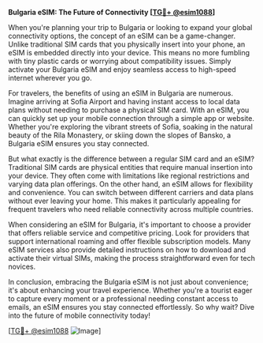 **Bulgaria eSIM: The Future of Connectivity [[TG💪+ @esim1088](https://t.me/s/esim1088)]**

When you're planning your trip to Bulgaria or looking to expand your global connectivity options, the concept of an eSIM can be a game-changer. Unlike traditional SIM cards that you physically insert into your phone, an eSIM is embedded directly into your device. This means no more fumbling with tiny plastic cards or worrying about compatibility issues. Simply activate your Bulgaria eSIM and enjoy seamless access to high-speed internet wherever you go.

For travelers, the benefits of using an eSIM in Bulgaria are numerous. Imagine arriving at Sofia Airport and having instant access to local data plans without needing to purchase a physical SIM card. With an eSIM, you can quickly set up your mobile connection through a simple app or website. Whether you're exploring the vibrant streets of Sofia, soaking in the natural beauty of the Rila Monastery, or skiing down the slopes of Bansko, a Bulgaria eSIM ensures you stay connected.

But what exactly is the difference between a regular SIM card and an eSIM? Traditional SIM cards are physical entities that require manual insertion into your device. They often come with limitations like regional restrictions and varying data plan offerings. On the other hand, an eSIM allows for flexibility and convenience. You can switch between different carriers and data plans without ever leaving your home. This makes it particularly appealing for frequent travelers who need reliable connectivity across multiple countries.

When considering an eSIM for Bulgaria, it's important to choose a provider that offers reliable service and competitive pricing. Look for providers that support international roaming and offer flexible subscription models. Many eSIM services also provide detailed instructions on how to download and activate their virtual SIMs, making the process straightforward even for tech novices.

In conclusion, embracing the Bulgaria eSIM is not just about convenience; it's about enhancing your travel experience. Whether you're a tourist eager to capture every moment or a professional needing constant access to emails, an eSIM ensures you stay connected effortlessly. So why wait? Dive into the future of mobile connectivity today!

[[TG💪+ @esim1088](https://t.me/s/esim1088) ![Image](https://i.postimg.cc/Y0z9fWf4/image.png)]
